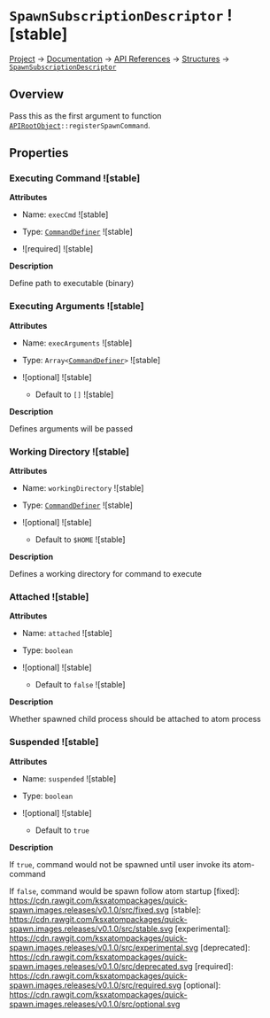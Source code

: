 # `SpawnSubscriptionDescriptor` ![stable]
[Project](https://github.com/ksxatompackages/quick-spawn) → [Documentation](../..) → [API References](..) → [Structures](.) → [`SpawnSubscriptionDescriptor`](./spawn-subscription-descriptor.md)

## Overview

Pass this as the first argument to function <code>[APIRootObject](./classes/api.md)::registerSpawnCommand</code>.

## Properties

### Executing Command ![stable]

**Attributes**

* Name: `execCmd` ![stable]

* Type: [`CommandDefiner`](./command-definer.md#commanddefiner-) ![stable]

* ![required] ![stable]

**Description**

Define path to executable (binary)

### Executing Arguments ![stable]

**Attributes**

* Name: `execArguments` ![stable]

* Type: <code>Array&lt;[CommandDefiner](./command-definer.md#commanddefiner-)&gt;</code> ![stable]

* ![optional] ![stable]
  - Default to `[]` ![stable]

**Description**

Defines arguments will be passed

### Working Directory ![stable]

**Attributes**

* Name: `workingDirectory` ![stable]

* Type: [`CommandDefiner`](./command-definer.md#commanddefiner-) ![stable]

* ![optional] ![stable]
  - Default to `$HOME` ![stable]

**Description**

Defines a working directory for command to execute

### Attached ![stable]

**Attributes**

* Name: `attached` ![stable]

* Type: `boolean`

* ![optional] ![stable]
  - Default to `false` ![stable]

**Description**

Whether spawned child process should be attached to atom process

### Suspended ![stable]

**Attributes**

* Name: `suspended` ![stable]

* Type: `boolean`

* ![optional] ![stable]
  - Default to `true`

**Description**

If `true`, command would not be spawned until user invoke its atom-command

If `false`, command would be spawn follow atom startup
[fixed]: https://cdn.rawgit.com/ksxatompackages/quick-spawn.images.releases/v0.1.0/src/fixed.svg
[stable]: https://cdn.rawgit.com/ksxatompackages/quick-spawn.images.releases/v0.1.0/src/stable.svg
[experimental]: https://cdn.rawgit.com/ksxatompackages/quick-spawn.images.releases/v0.1.0/src/experimental.svg
[deprecated]: https://cdn.rawgit.com/ksxatompackages/quick-spawn.images.releases/v0.1.0/src/deprecated.svg
[required]: https://cdn.rawgit.com/ksxatompackages/quick-spawn.images.releases/v0.1.0/src/required.svg
[optional]: https://cdn.rawgit.com/ksxatompackages/quick-spawn.images.releases/v0.1.0/src/optional.svg
